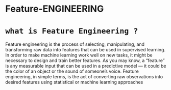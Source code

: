 # Feature-ENGINEERING
# `what is Feature Engineering ? `
Feature engineering is the process of selecting, manipulating, and transforming raw data into features that can be used in supervised learning. In order to make machine learning work well on new tasks, it might be necessary to design and train better features. As you may know, a “feature” is any measurable input that can be used in a predictive model — it could be the color of an object or the sound of someone’s voice. Feature engineering, in simple terms, is the act of converting raw observations into desired features using statistical or machine learning approaches
